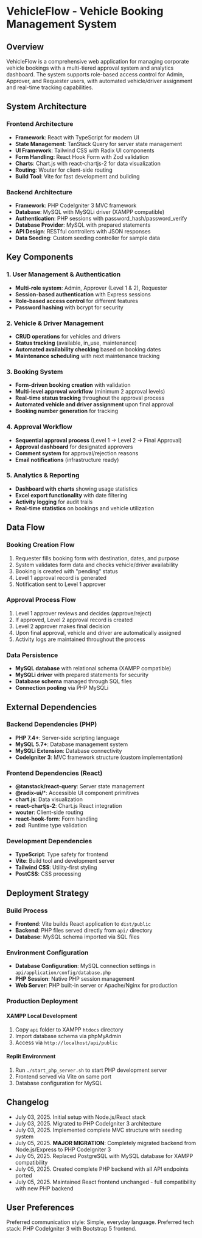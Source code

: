 # VehicleFlow - Vehicle Booking Management System

## Overview

VehicleFlow is a comprehensive web application for managing corporate vehicle bookings with a multi-tiered approval system and analytics dashboard. The system supports role-based access control for Admin, Approver, and Requester users, with automated vehicle/driver assignment and real-time tracking capabilities.

## System Architecture

### Frontend Architecture
- **Framework**: React with TypeScript for modern UI
- **State Management**: TanStack Query for server state management
- **UI Framework**: Tailwind CSS with Radix UI components
- **Form Handling**: React Hook Form with Zod validation
- **Charts**: Chart.js with react-chartjs-2 for data visualization
- **Routing**: Wouter for client-side routing
- **Build Tool**: Vite for fast development and building

### Backend Architecture
- **Framework**: PHP CodeIgniter 3 MVC framework
- **Database**: MySQL with MySQLi driver (XAMPP compatible)
- **Authentication**: PHP sessions with password_hash/password_verify
- **Database Provider**: MySQL with prepared statements
- **API Design**: RESTful controllers with JSON responses
- **Data Seeding**: Custom seeding controller for sample data

## Key Components

### 1. User Management & Authentication
- **Multi-role system**: Admin, Approver (Level 1 & 2), Requester
- **Session-based authentication** with Express sessions
- **Role-based access control** for different features
- **Password hashing** with bcrypt for security

### 2. Vehicle & Driver Management
- **CRUD operations** for vehicles and drivers
- **Status tracking** (available, in_use, maintenance)
- **Automated availability checking** based on booking dates
- **Maintenance scheduling** with next maintenance tracking

### 3. Booking System
- **Form-driven booking creation** with validation
- **Multi-level approval workflow** (minimum 2 approval levels)
- **Real-time status tracking** throughout the approval process
- **Automated vehicle and driver assignment** upon final approval
- **Booking number generation** for tracking

### 4. Approval Workflow
- **Sequential approval process** (Level 1 → Level 2 → Final Approval)
- **Approval dashboard** for designated approvers
- **Comment system** for approval/rejection reasons
- **Email notifications** (infrastructure ready)

### 5. Analytics & Reporting
- **Dashboard with charts** showing usage statistics
- **Excel export functionality** with date filtering
- **Activity logging** for audit trails
- **Real-time statistics** on bookings and vehicle utilization

## Data Flow

### Booking Creation Flow
1. Requester fills booking form with destination, dates, and purpose
2. System validates form data and checks vehicle/driver availability
3. Booking is created with "pending" status
4. Level 1 approval record is generated
5. Notification sent to Level 1 approver

### Approval Process Flow
1. Level 1 approver reviews and decides (approve/reject)
2. If approved, Level 2 approval record is created
3. Level 2 approver makes final decision
4. Upon final approval, vehicle and driver are automatically assigned
5. Activity logs are maintained throughout the process

### Data Persistence
- **MySQL database** with relational schema (XAMPP compatible)
- **MySQLi driver** with prepared statements for security
- **Database schema** managed through SQL files
- **Connection pooling** via PHP MySQLi

## External Dependencies

### Backend Dependencies (PHP)
- **PHP 7.4+**: Server-side scripting language
- **MySQL 5.7+**: Database management system
- **MySQLi Extension**: Database connectivity
- **CodeIgniter 3**: MVC framework structure (custom implementation)

### Frontend Dependencies (React)
- **@tanstack/react-query**: Server state management
- **@radix-ui/***: Accessible UI component primitives
- **chart.js**: Data visualization
- **react-chartjs-2**: Chart.js React integration
- **wouter**: Client-side routing
- **react-hook-form**: Form handling
- **zod**: Runtime type validation

### Development Dependencies
- **TypeScript**: Type safety for frontend
- **Vite**: Build tool and development server
- **Tailwind CSS**: Utility-first styling
- **PostCSS**: CSS processing

## Deployment Strategy

### Build Process
- **Frontend**: Vite builds React application to `dist/public`
- **Backend**: PHP files served directly from `api/` directory
- **Database**: MySQL schema imported via SQL files

### Environment Configuration
- **Database Configuration**: MySQL connection settings in `api/application/config/database.php`
- **PHP Session**: Native PHP session management
- **Web Server**: PHP built-in server or Apache/Nginx for production

### Production Deployment
#### XAMPP Local Development
1. Copy `api` folder to XAMPP `htdocs` directory
2. Import database schema via phpMyAdmin
3. Access via `http://localhost/api/public`

#### Replit Environment
1. Run `./start_php_server.sh` to start PHP development server
2. Frontend served via Vite on same port
3. Database configuration for MySQL

## Changelog
- July 03, 2025. Initial setup with Node.js/React stack
- July 03, 2025. Migrated to PHP CodeIgniter 3 architecture
- July 03, 2025. Implemented complete MVC structure with seeding system
- July 05, 2025. **MAJOR MIGRATION**: Completely migrated backend from Node.js/Express to PHP CodeIgniter 3
- July 05, 2025. Replaced PostgreSQL with MySQL database for XAMPP compatibility
- July 05, 2025. Created complete PHP backend with all API endpoints ported
- July 05, 2025. Maintained React frontend unchanged - full compatibility with new PHP backend

## User Preferences
Preferred communication style: Simple, everyday language.
Preferred tech stack: PHP CodeIgniter 3 with Bootstrap 5 frontend.